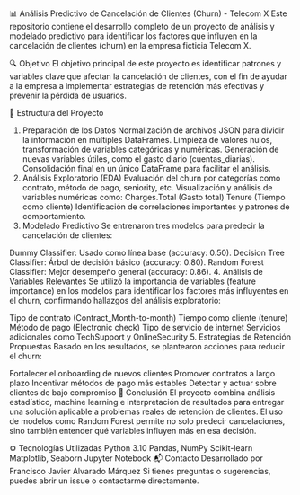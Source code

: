 📊 Análisis Predictivo de Cancelación de Clientes (Churn) - Telecom X
Este repositorio contiene el desarrollo completo de un proyecto de análisis y modelado predictivo para identificar los factores que influyen en la cancelación de clientes (churn) en la empresa ficticia Telecom X.

🔍 Objetivo
El objetivo principal de este proyecto es identificar patrones y variables clave que afectan la cancelación de clientes, con el fin de ayudar a la empresa a implementar estrategias de retención más efectivas y prevenir la pérdida de usuarios.

🧱 Estructura del Proyecto
1. Preparación de los Datos
Normalización de archivos JSON para dividir la información en múltiples DataFrames.
Limpieza de valores nulos, transformación de variables categóricas y numéricas.
Generación de nuevas variables útiles, como el gasto diario (cuentas_diarias).
Consolidación final en un único DataFrame para facilitar el análisis.
2. Análisis Exploratorio (EDA)
Evaluación del churn por categorías como contrato, método de pago, seniority, etc.
Visualización y análisis de variables numéricas como:
Charges.Total (Gasto total)
Tenure (Tiempo como cliente)
Identificación de correlaciones importantes y patrones de comportamiento.
3. Modelado Predictivo
Se entrenaron tres modelos para predecir la cancelación de clientes:

Dummy Classifier: Usado como línea base (accuracy: 0.50).
Decision Tree Classifier: Árbol de decisión básico (accuracy: 0.80).
Random Forest Classifier: Mejor desempeño general (accuracy: 0.86).
4. Análisis de Variables Relevantes
Se utilizó la importancia de variables (feature importance) en los modelos para identificar los factores más influyentes en el churn, confirmando hallazgos del análisis exploratorio:

Tipo de contrato (Contract_Month-to-month)
Tiempo como cliente (tenure)
Método de pago (Electronic check)
Tipo de servicio de internet
Servicios adicionales como TechSupport y OnlineSecurity
5. Estrategias de Retención Propuestas
Basado en los resultados, se plantearon acciones para reducir el churn:

Fortalecer el onboarding de nuevos clientes
Promover contratos a largo plazo
Incentivar métodos de pago más estables
Detectar y actuar sobre clientes de bajo compromiso
🧠 Conclusión
El proyecto combina análisis estadístico, machine learning e interpretación de resultados para entregar una solución aplicable a problemas reales de retención de clientes. El uso de modelos como Random Forest permite no solo predecir cancelaciones, sino también entender qué variables influyen más en esa decisión.

⚙️ Tecnologías Utilizadas
Python 3.10
Pandas, NumPy
Scikit-learn
Matplotlib, Seaborn
Jupyter Notebook
📬 Contacto
Desarrollado por Francisco Javier Alvarado Márquez
Si tienes preguntas o sugerencias, puedes abrir un issue o contactarme directamente.

